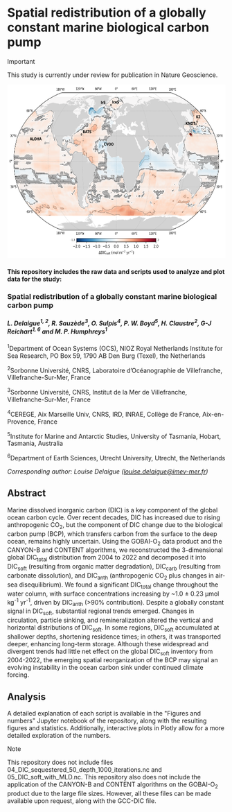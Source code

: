 # Spatial redistribution of a globally constant marine biological carbon pump

> [!IMPORTANT]  
> This study is currently under review for publication in Nature Geoscience.

<img src="figs/Figure2a_with_uncertainty.png" width="600" height="400" />

#### This repository includes the raw data and scripts used to analyze and plot data for the study:

### **Spatial redistribution of a globally constant marine biological carbon pump**

#### *L. Delaigue<sup>1, 2</sup>\, R. Sauzède<sup>3</sup>, O. Sulpis<sup>4</sup>, P. W. Boyd<sup>5</sup>, H. Claustre<sup>2</sup>, G-J Reichart<sup>1, 6</sup> and M. P. Humphreys<sup>1</sup>*

<sup>1</sup>Department of Ocean Systems (OCS), NIOZ Royal Netherlands Institute for Sea Research, PO Box 59, 1790 AB Den Burg (Texel), the Netherlands

<sup>2</sup>Sorbonne Université, CNRS, Laboratoire d’Océanographie de Villefranche, Villefranche-Sur-Mer, France

<sup>3</sup>Sorbonne Université, CNRS, Institut de la Mer de Villefranche, Villefranche-Sur-Mer, France

<sup>4</sup>CEREGE, Aix Marseille Univ, CNRS, IRD, INRAE, Collège de France, Aix-en-Provence, France

<sup>5</sup>Institute for Marine and Antarctic Studies, University of Tasmania, Hobart, Tasmania, Australia

<sup>6</sup>Department of Earth Sciences, Utrecht University, Utrecht, the Netherlands



*Corresponding author: Louise Delaigue ([louise.delaigue@imev-mer.fr](mailto:louise.delaigue@imev-mer.fr))*

## Abstract
Marine dissolved inorganic carbon (DIC) is a key component of the global ocean carbon cycle. Over recent decades, DIC has increased due to rising anthropogenic CO<sub>2</sub>, but the component of DIC change due to the biological carbon pump (BCP), which transfers carbon from the surface to the deep ocean, remains highly uncertain. Using the GOBAI-O<sub>2</sub> data product and the CANYON-B and CONTENT algorithms, we reconstructed the 3-dimensional global DIC<sub>total</sub> distribution from 2004 to 2022 and decomposed it into DIC<sub>soft</sub> (resulting from organic matter degradation), DIC<sub>carb</sub> (resulting from carbonate dissolution), and DIC<sub>anth</sub> (anthropogenic CO<sub>2</sub> plus changes in air-sea disequilibrium). We found a significant DIC<sub>total</sub> change throughout the water column, with surface concentrations increasing by ~1.0 ± 0.23 μmol kg<sup>-1</sup> yr<sup>-1</sup>, driven by DIC<sub>anth</sub> (>90% contribution). Despite a globally constant signal in DIC<sub>soft</sub>, substantial regional trends emerged. Changes in circulation, particle sinking, and remineralization altered the vertical and horizontal distributions of DIC<sub>soft</sub>. In some regions, DIC<sub>soft</sub> accumulated at shallower depths, shortening residence times; in others, it was transported deeper, enhancing long-term storage. Although these widespread and divergent trends had little net effect on the global DIC<sub>soft</sub> inventory from 2004-2022, the emerging spatial reorganization of the BCP may signal an evolving instability in the ocean carbon sink under continued climate forcing.
 



## Analysis
A detailed explanation of each script is available in the "Figures and numbers" Jupyter notebook of the repository, along with the resulting figures and statistics. Additionally, interactive plots in Plotly allow for a more detailed exploration of the numbers.

> [!NOTE]  
> This repository does not include files 04_DIC_sequestered_50_depth_1000_iterations.nc and 05_DIC_soft_with_MLD.nc. This repository also does not include the application of the CANYON-B and CONTENT algorithms on the GOBAI-O<sub>2</sub> product due to the large file sizes. However, all these files can be made available upon request, along with the GCC-DIC file.
